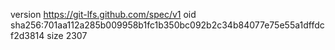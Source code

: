 version https://git-lfs.github.com/spec/v1
oid sha256:701aa112a285b009958b1fc1b350bc092b2c34b84077e75e55a1dffdcf2d3814
size 2307
